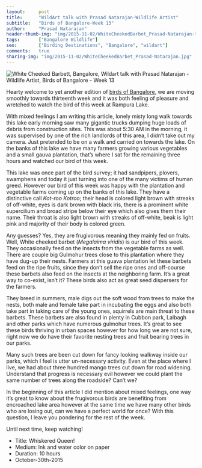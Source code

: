 ```yaml
---
layout:     post
title:      "WildArt talk with Prasad Natarajan-Wildlife Artist"
subtitle:   "Birds of Bangalore-Week 13"
author:     "Prasad Natarajan"
header-thumb-img: "img/2015-11-02/WhiteCheekedBarbet_Prasad-Natarajan-thumb.jpg"
tags:       ["Bangalore Wildlife"]
seo: 		["Birding Destinations", "Bangalore", "wildart"]
comments:   true
sharing-img: "img/2015-11-02/WhiteCheekedBarbet_Prasad-Natarajan.jpg"
---
```



<img src="{{ site.baseurl }}/img/2015-11-02/WhiteCheekedBarbet_Prasad-Natarajan.jpg" alt="White Cheeked Barbett, Bangalore, Wildart talk with Prasad Natarajan - Wildlife Artist, Birds of Bangalore - Week 13">

<p>
Hearty welcome to yet another edition of <a href="{{ site.baseurl }}/wildart" target="_blank">birds of Bangalore</a>, we are moving smoothly towards thirteenth week and it was both feeling of pleasure and wretched to watch the bird of this week at Rampura Lake.
</p>

<p>
With mixed feelings I am writing this article, lonely misty long walk towards this lake early morning saw many gigantic trucks dumping huge loads of debris from construction sites. This was about 5:30 AM in the morning, it was supervised by one of the rich landlords of this area, I didn’t take out my camera. Just pretended to be on a walk and carried on towards the lake. On the banks of this lake we have many farmers growing various vegetables and a small gauva plantation, that’s where I sat for the remaining three hours and watched our bird of this week.
</p>

<p>
This lake was once part of the bird survey; it had sandpipers, plovers, swamphens and today it just turning into one of the many victims of human greed. However our bird of this week was happy with the plantation and vegetable farms coming up on the banks of this lake. They have a distinctive call <em>Kot-roo Kotroo</em>; their head is colored light brown with streaks of off-white, eyes is dark brown with black iris, there is a prominent white supercilium and broad stripe below their eye which also gives them their name. Their throat is also light brown with streaks of off-white, beak is light pink and majority of their body is colored green. 
</p>

<p>
Any guesses? Yes, they are frugivorous meaning they mainly fed on fruits. Well, White cheeked barbet (<em>Megalaima viridis</em>) is our bird of this week. They occasionally feed on the insects from the vegetable farms as well. There are couple big Gulmohur trees close to this plantation where they have dug-up their nests. Farmers at this guava plantation let these barbets feed on the ripe fruits, since they don’t sell the ripe ones and off-course these barbets also feed on the insects at the neighboring farm. It’s a great way to co-exist, isn’t it? These birds also act as great seed dispersers for the farmers. 
</p>

<p>
They breed in summers, male digs out the soft wood from trees to make the nests, both male and female take part in incubating the eggs and also both take part in taking care of the young ones, squirrels are main threat to these barbets. These barbets are also found in plenty in Cubbon park, Lalbagh and other parks which have numerous gulmohur trees. It’s great to see these birds thriving in urban spaces however for how long we are not sure, right now we do have their favorite nesting trees and fruit bearing trees in our parks. 
</p>

<p>
Many such trees are been cut down for fancy looking walkway inside our parks, which I feel is utter un-necessary activity. Even at the place where I live, we had about three hundred mango trees cut down for road widening. Understand that progress is necessary evil however we could plant the same number of trees along the roadside? Can’t we?   
</p>

<p>
In the beginning of this article I did mention about mixed feelings, one way it’s great to know about the frugivorous birds are benefiting from encroached lake area however at the same time we have many other birds who are losing out, can we have a perfect world for once?  With this question, I leave you pondering for the rest of the week.
</p>

<p>Until next time, keep watching!</p>

<p>
	<ul>
		 <li>Title: Whiskered Queen!</li>
		 <li>Medium: Ink and water color on paper</li>
		 <li>Duration: 10 hours</li>
		 <li>October-30th-2015</li>
 	</ul>
</p>


